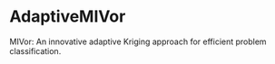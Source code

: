 # AdaptiveMIVor
MIVor: An innovative adaptive Kriging approach for efficient problem classification.
